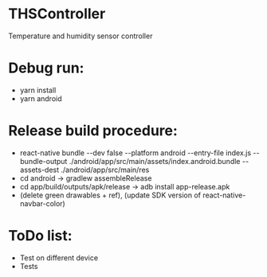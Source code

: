 # THSController
Temperature and humidity sensor controller

# Debug run:
- yarn install
- yarn android

# Release build procedure:
- react-native bundle --dev false --platform android --entry-file index.js --bundle-output ./android/app/src/main/assets/index.android.bundle --assets-dest ./android/app/src/main/res
- cd android -> gradlew assembleRelease
- cd app/build/outputs/apk/release -> adb install app-release.apk
- (delete green drawables + ref), (update SDK version of react-native-navbar-color)

# ToDo list:
- Test on different device
- Tests
